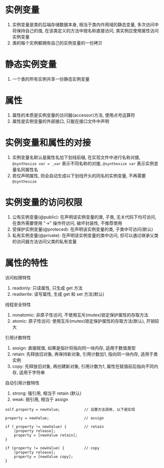 # 实例变量

1. 实例变量是类的后端存储数据本身, 相当于类内作用域的静态变量, 多次访问中将保持自己的值, 在该类定义的方法中按名称直接访问, 类实例应使用属性访问实例变量
2. 类的每个实例都拥有自己的实例变量的一份拷贝 

# 静态实例变量

1. 一个类的所有实例共享一份静态实例变量

# 属性

1. 属性的本质是实例变量的访问器(accessor)方法, 使用点号运算符
2. 属性是实例变量的外部接口, 只能在接口文件中声明

# 实例变量和属性的对接

1. 实例变量名默认是属性名加下划线前缀, 在实现文件中进行名称对接, `@synthesize var = _var` 表示不同名称的对接, `@synthesize var` 表示实例变量名同属性名
2. 若仅声明属性, 则会自动生成以下划线开头的同名的实例变量, 不再需要 `@synthesize`

# 实例变量的访问权限

1. 公有实例变量(@public): 在声明该实例变量的类, 子类, 无关代码下均可访问, 在类外需要使用 "->" 操作符访问, 破坏封装性, 不推荐使用
2. 受保护实例变量(@proteced): 在声明该实例变量的类, 子类中可访问(默认)
3. 私有实例变量(@private): 在声明该实例变量的类中访问, 但可以通过继承父类的访问器方法访问父类的私有变量

# 属性的特性

访问权限特性

1. readonly: 只读属性, 只生成 get 方法
2. readwrite: 读写属性, 生成 get 和 set 方法(默认)

线程安全特性

1. nonatomic: 非原子性访问, 不使用互斥(mutex)锁定保护属性的存取方法
2. atomic: 原子性访问: 使用互斥(mutex)锁定保护属性的存取方法(默认), 开销较大

引用计数特性

1. assign: 直接赋值, 如果是指针将指向同一块内存, 适用于数值类型
2. retain: 先释放旧对象, 再保持新对象, 引用计数加1, 指向同一块内存, 适用于类实例
3. copy: 先释放旧对象, 再创建新对象, 引用计数为1, 属性在赋值前后指向不同内存, 适用于字符串

自动引用计数特性

1. strong: 强引用, 相当于 retain (默认)
2. weak: 弱引用, 相当于 assign

```
self.property = newValue;			// 设置方法调用, 以下是实现

property = newValue;				// assign

if ( property != newValue) {		// retain
	[property release];
	property = [newValue retain];
}

if (property != newValue) {			// copy
	[property release];
	property = [newValue copy];
}
```
